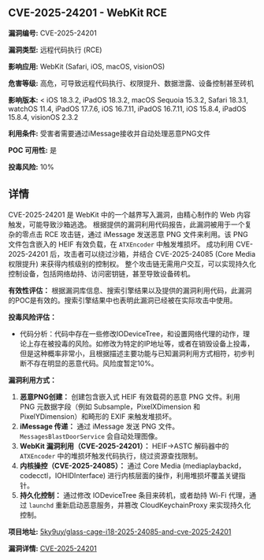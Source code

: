 ## CVE-2025-24201 - WebKit RCE

**漏洞编号:** CVE-2025-24201

**漏洞类型:** 远程代码执行 (RCE)

**影响应用:** WebKit (Safari, iOS, macOS, visionOS)

**危害等级:** 高危，可导致远程代码执行、权限提升、数据泄露、设备控制甚至砖机

**影响版本:** < iOS 18.3.2, iPadOS 18.3.2, macOS Sequoia 15.3.2, Safari 18.3.1, watchOS 11.4, iPadOS 17.7.6, iOS 16.7.11, iPadOS 16.7.11, iOS 15.8.4, iPadOS 15.8.4, visionOS 2.3.2

**利用条件:** 受害者需要通过iMessage接收并自动处理恶意PNG文件

**POC 可用性:** 是

**投毒风险:** 10%

## 详情

CVE-2025-24201 是 WebKit 中的一个越界写入漏洞，由精心制作的 Web 内容触发，可能导致沙箱逃逸。 根据提供的漏洞利用代码报告，此漏洞被用于一个复杂的零点击 RCE 攻击链，通过 iMessage 发送恶意 PNG 文件来利用。该 PNG 文件包含嵌入的 HEIF 有效负载，在 `ATXEncoder` 中触发堆损坏。 成功利用 CVE-2025-24201 后，攻击者可以绕过沙箱，并结合 CVE-2025-24085 (Core Media 权限提升) 来获得内核级别的控制权。 整个攻击链无需用户交互，可以实现持久化控制设备，包括网络劫持、访问密钥链，甚至导致设备砖机。

**有效性评估：**
根据漏洞库信息、搜索引擎结果以及提供的漏洞利用代码，此漏洞的POC是有效的。搜索引擎结果中也表明此漏洞已经被在实际攻击中使用。

**投毒风险评估：**
  * 代码分析：代码中存在一些修改IODeviceTree，和设置网络代理的动作，理论上存在被投毒的风险。如修改为特定的IP地址等，或者在销毁设备上投毒，但是这种概率非常小，且根据描述主要功能与已知漏洞利用方式相符，初步判断不存在明显的恶意代码。风险度暂定10%。

**漏洞利用方式：**
1.  **恶意PNG创建：** 创建包含嵌入式 HEIF 有效载荷的恶意 PNG 文件。利用 PNG 元数据字段（例如 Subsample，PixelXDimension 和 PixelYDimension）和畸形的 EXIF 来触发堆损坏。
2.  **iMessage 传递：** 通过 iMessage 发送 PNG 文件。`MessagesBlastDoorService` 会自动处理图像。
3.  **WebKit 漏洞利用（CVE-2025-24201）：** HEIF->ASTC 解码器中的 `ATXEncoder` 中的堆损坏触发代码执行，绕过资源查找限制。
4.  **内核操控（CVE-2025-24085）：** 通过 Core Media (mediaplaybackd，codecctl，IOHIDInterface) 进行内核层面的操作，利用堆损坏覆盖关键指针。
5.  **持久化控制：** 通过修改 IODeviceTree 条目来砖机，或者劫持 Wi-Fi 代理，通过 `launchd` 重新启动恶意服务，并篡改 CloudKeychainProxy 来实现持久化控制。

**项目地址:** [5ky9uy/glass-cage-i18-2025-24085-and-cve-2025-24201](https://github.com/5ky9uy/glass-cage-i18-2025-24085-and-cve-2025-24201)

**漏洞详情:** [CVE-2025-24201](https://nvd.nist.gov/vuln/detail/CVE-2025-24201)